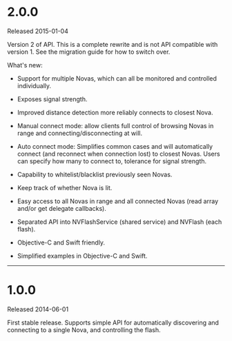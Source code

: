 # 2.0.0

Released 2015-01-04

Version 2 of API. This is a complete rewrite and is not API compatible with version 1.
See the migration guide for how to switch over.

What's new:

- Support for multiple Novas, which can all be monitored
  and controlled individually.
  
- Exposes signal strength.

- Improved distance detection more reliably connects to
  closest Nova.

- Manual connect mode: allow clients full control of
  browsing Novas in range and connecting/disconnecting at
  will.

- Auto connect mode: Simplifies common cases and will
  automatically connect (and reconnect when connection
  lost) to closest Novas. Users can specify how many
  to connect to, tolerance for signal strength.

- Capability to whitelist/blacklist previously seen
  Novas.

- Keep track of whether Nova is lit.

- Easy access to all Novas in range and all connected
  Novas (read array and/or get delegate callbacks).
  
- Separated API into NVFlashService (shared service)
  and NVFlash (each flash).

- Objective-C and Swift friendly.

- Simplified examples in Objective-C and Swift.

----

# 1.0.0

Released 2014-06-01

First stable release. Supports simple API for automatically discovering and connecting
to a single Nova, and controlling the flash.

